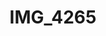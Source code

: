 ---
pid: '139'
layout: photos
title: IMG_4265
filename: IMG_4287.jpg
caption: 
previous_pid: '138'
next_pid: '140'
permalink: "/photos/139.html"
---